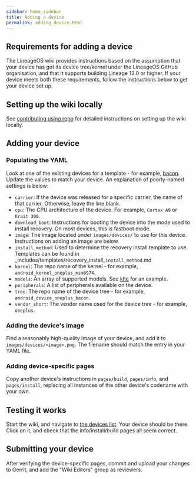 ```yaml
---
sidebar: home_sidebar
title: Adding a device
permalink: adding_device.html
---
```


## Requirements for adding a device

The LineageOS wiki provides instructions based on the assumption that your device has got its device tree/kernel
under the LineageOS GitHub organisation, and that it supports building Lineage 13.0 or higher. If your device meets
both these requirements, follow the instructions below to get your device set up.

## Setting up the wiki locally

See [contributing using repo](contributing_using_repo.html) for detailed instructions on setting up the wiki locally.

## Adding your device

### Populating the YAML

Look at one of the existing devices for a template - for example, [bacon](https://github.com/LineageOS/lineage_wiki/blob/master/_data/devices/bacon.yml).
Update the values to match your device. An explanation of poorly-named settings is below:

* `carrier`: If the device was released for a specific carrier, the name of that carrier. Otherwise, leave the line blank.
* `cpu`: The CPU architecture of the device. For example, `Cortex A9` or `Krait 300`.
* `download_boot`: Instructions for booting the device into the mode used to install recovery. On most devices, this is fastboot mode.
* `image`: The image located under `images/devices/` to use for this device. Instructions on adding an image are below.
* `install_method`: Used to determine the recovery install template to use. Templates can be found in \_includes/templates/recovery\_install\_`install_method`.md 
* `kernel`: The repo name of the kernel - for example, `android_kernel_oneplus_msm8974`.
* `models`: An array of supported models. See [klte](https://github.com/LineageOS/lineage_wiki/blob/master/_data/devices/klte.yml) for an example.
* `peripherals`: A list of peripherals available on the device.
* `tree`: The repo name of the device tree - for example, `android_device_oneplus_bacon`.
* `vendor_short`: The vendor name used for the device tree - for example, `oneplus`.

### Adding the device's image

Find a reasonably high-quality image of your device, and add it to `images/devices/<image>.png`. The filename should match the
entry in your YAML file.

### Adding device-specific pages

Copy another device's instructions in `pages/build`, `pages/info`, and `pages/install`, replacing all
instances of the other device's codename with your own.

## Testing it works

Start the wiki, and navigate to [the devices list](http://localhost:4000/devices.html). Your device should be there.
Click on it, and check that the info/install/build pages all seem correct.

## Submitting your device

After verifying the device-specific pages, commit and upload your changes to Gerrit, and add the "Wiki Editors" group as reviewers.
